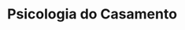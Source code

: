 ---
ref: sol-020-0000
title: "Psicologia do Casamento"
author_name: ["Sebastião Rodrigues"]
publisher: ["Arcádia"]
year: "y1970"
origin: ["Portugal"]
formats: ["book-cover"]
disciplines: [graphic-design]
tags:
layout: artifact
status: ["scan"]
published: false
int_published: false
image_count:
date_added: 2023-06-16
batch:
---
